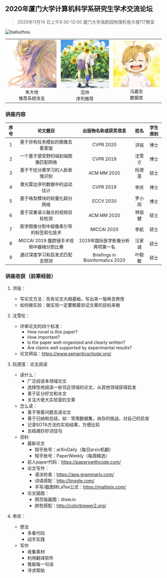 ## 2020年厦门大学计算机科学系研究生学术交流论坛

> 2020年11月14 日上午8:30-12:00	厦门大学海韵园物理机电大楼117教室

![bailuzhou](/image/bailuzhou.jpg)

<table>
    <tr>
    	<td><center><img src="https://github.com/zhudadi/zhudadi.github.io/blob/main/image/zhudadi.jpg">朱大地<br>推荐系统攻击</center></td>
        <td><center><img src="https://github.com/zhudadi/zhudadi.github.io/blob/main/image/fanshuai.jpg">范帅<br>序列推荐</center></td>
        <td><center><img src="https://github.com/zhudadi/zhudadi.github.io/blob/main/image/fengjiadong.jpg">冯嘉东<br>数据库</center></td>
    </tr>
</table>

### 讲座内容

| 序号 |                 论文题目                 |       出版物名称或获奖信息       |  姓名  | 学生类别 |
| :--: | :--------------------------------------: | :------------------------------: | :----: | :------: |
|  1   |      基于异构任务模拟的图像去雾蒸馏      |            CVPR 2020             |  洪铭  |   博士   |
|  2   |    一个基于感受野的端到端图像匹配网络    |            CVPR 2019             | 沈雪仑 |   博士   |
|  3   |      基于干扰分离学习的人脸表情识别      |           ACM MM 2020            | 阮德莲 |   硕士   |
|  4   |       激光雷达序列数据中的运动估计       |            CVPR 2019             |  李庆  |   博士   |
|  5   |       基于格型模块的轻量化超分网络       |            ECCV 2020             | 罗小同 |   博士   |
|  6   |      基于双重语义融合的视频目标检测      |           ACM MM 2020            | 林丽健 |   硕士   |
|  7   |  医学图像分割中超像素引导的标签软化技术  |           MICCAI 2020            |  李航  |   硕士   |
|  8   | MICCAI 2019 腹腔镜手术视频中器械分割比赛 | 2019年国际医学影像分析两项第一名 | 汪家诚 |   硕士   |
|  9   |      通过深度学习和启发式匹配去预测      | Briefings in Bioinformatics 2020 | 叶聪敏 |   硕士   |

### 讲座收获（前辈经验）

1. 洪铭：
   * 写论文方法：先有论文大纲基础，写出来一版再去修改
   * 如何做实验：做实验一定要朝着验证文章的目标来做
2. 沈雪伦：
   * 评审论文的四个标准：
     * How novel is this paper?
     * How important?
     * Is the paper well-organized and clearly written?
     * Are claims well supported by experimental results?
   * 论文网站：https://www.semanticscholar.org/

3. 阮德莲：论文阅读
   * 读什么：
     * 广泛阅读本领域论文
     * 选择性地阅读一些邻近领域的论文，从其他领域获得启发
     * 善于区分好文和水文
     * 关注大佬大实验室的文章
   * 怎么读：
     * 善于带着问题去读论文
     * 善于归纳和总结，如：常用数据集，尚存的挑战，对自己的启发
     * 记录SOTA方法的实验结果，方便比较
     * 总结摘抄好词佳句
   * 资料
     * 最新论文
       * 知乎账号：arXivDaily（每日arxiv机翻）
       * 知乎账号：PaperWeekly（每周精选）
     * 前人paper代码：https://paperswithcode.com/
     * 论文写作：
       * 语法检查：https://app.grammarly.com/
       * 词语搭配：http://linggle.com/
       * 手写/截图转LaTex公式：https://mathpix.com/
     * 论文插图：
       * 网页版画图：draw.io
       * 颜色搭配：http://colorbrewer2.org/
4. 李庆：
   * 想法
     * 多看代码
     * 动手实践
   * 写作
     * 收集素材
     * 利用翻译软件
     * 推敲每一句话
     * 寻求帮助

